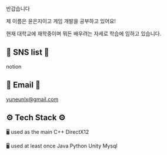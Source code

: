 반갑습니다


제 이름은 윤은지이고 게임 개발을 공부하고 있어요!


현재 대학교에 재학중이며 뭐든 배우려는 자세로 학습에 임하고 있습니다.


## 📌 SNS list 📌
notion

## 📌 Email 📌
yuneunlx@gmail.com

## ⚙️ Tech Stack ⚙️
🖥️ used as the main
C++ DirectX12 

🖥️ used at least once
Java Python Unity Mysql


